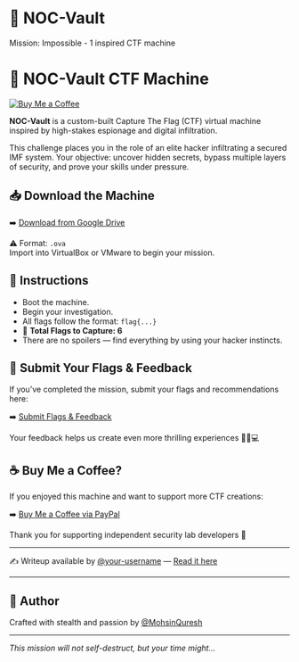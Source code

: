 # 🧨 NOC-Vault  
Mission: Impossible - 1 inspired CTF machine

# 🎯 NOC-Vault CTF Machine

[![Buy Me a Coffee](https://img.shields.io/badge/Buy_Me_A_Coffee-PayPal-blue?style=flat-square&logo=paypal)](https://www.paypal.me/MohsinQuresh313)

**NOC-Vault** is a custom-built Capture The Flag (CTF) virtual machine inspired by high-stakes espionage and digital infiltration.

This challenge places you in the role of an elite hacker infiltrating a secured IMF system. Your objective: uncover hidden secrets, bypass multiple layers of security, and prove your skills under pressure.

## 📥 Download the Machine

➡️ [Download from Google Drive](https://drive.google.com/file/d/1mzMep1NoeVifgmhPJm0YijAt1__e6-u8/view?usp=sharing)

⚠️ Format: `.ova`  
Import into VirtualBox or VMware to begin your mission.

## 🧠 Instructions

- Boot the machine.
- Begin your investigation.
- All flags follow the format: `flag{...}`
- 🏁 **Total Flags to Capture: 6**
- There are no spoilers — find everything by using your hacker instincts.

## 📝 Submit Your Flags & Feedback

If you’ve completed the mission, submit your flags and recommendations here:

➡️ [Submit Flags & Feedback](https://docs.google.com/forms/d/e/1FAIpQLSerdrh-usK6dpgR2RW4oVyttiMgkTZf6va_Fm_-t5O5Agd3vg/viewform?usp=sharing)

Your feedback helps us create even more thrilling experiences 🕵️‍♂️💻

## ☕ Buy Me a Coffee?

If you enjoyed this machine and want to support more CTF creations:

➡️ [Buy Me a Coffee via PayPal](https://www.paypal.me/mohsinquresh313)

Thank you for supporting independent security lab developers 🖤

----

✍️ Writeup available by [@your-username](https://github.com/kushagravarshney101/) — [Read it here](https://www.notion.so/CTF-Writeup-Mission-Impossible-Challenge-1d80dad6d5a780deb079e36da494add9?pvs=4)

----
## 📣 Author

Crafted with stealth and passion by [@MohsinQuresh](https://github.com/SmartRoboCTF)

---


*This mission will not self-destruct, but your time might…*


